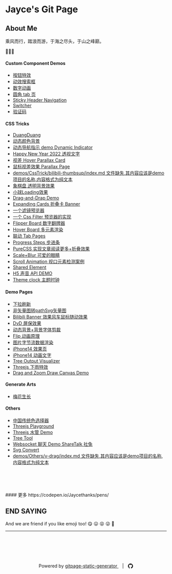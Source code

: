 # Jayce's Git Page 

## About Me

乘风而行，踏浪而游，于海之尽头，于山之峰巅。

🥳🥳🥳

#### Custom Component Demos
- [按钮特效
](https://jaycethanks.github.io/demos/Components/effect-buttons/dist)
- [动效搜索框
](https://jaycethanks.github.io/demos/Components/hidden-search-widget/dist)
- [数字动画
](https://jaycethanks.github.io/demos/Components/number-animation/dist)
- [圆角 tab 页
](https://jaycethanks.github.io/demos/Components/radius-tabs/dist)
- [Sticky Header Navigation
](https://jaycethanks.github.io/demos/Components/sticky-navbar/dist)
- [Switcher
](https://jaycethanks.github.io/demos/Components/switcher/dist)
- [验证码
](https://jaycethanks.github.io/demos/Components/verify-code/dist)
#### CSS Tricks
- [DuangDuang](https://jaycethanks.github.io/demos/CssTrick/DuangDuang/dist)
- [动态颜色背景](https://jaycethanks.github.io/demos/CssTrick/DynamicBackgroundColor/dist)
- [动态导航指示 demo Dynamic Indicator](https://jaycethanks.github.io/demos/CssTrick/DynamicNavgatorIndicator/dist)
- [Happy New Year 2022 透视文字](https://jaycethanks.github.io/demos/CssTrick/HappyNewYear2022/dist)
- [视差 Hover Parallax Card](https://jaycethanks.github.io/demos/CssTrick/ParallaxCard/dist)
- [鼠标视差效果 Parallax Page](https://jaycethanks.github.io/demos/CssTrick/ParallaxPage/dist)
- [demos/CssTrick/bilibili-thumbsup/index.md 文件缺失,其内容应该是demo项目的名称,内容格式为纯文本](https://jaycethanks.github.io/demos/CssTrick/bilibili-thumbsup/dist)
- [象棋盘,透明背景效果
](https://jaycethanks.github.io/demos/CssTrick/chessboard/dist)
- [小球Loading效果](https://jaycethanks.github.io/demos/CssTrick/circleLoading/dist)
- [Drag-and-Drap Demo
](https://jaycethanks.github.io/demos/CssTrick/drag-n-drop/dist)
- [Expanding Cards 折叠卡 Banner](https://jaycethanks.github.io/demos/CssTrick/expanding-cards/dist)
- [一个滤镜预览器
](https://jaycethanks.github.io/demos/CssTrick/filter-switch/dist)
- [一个 Css Filter 预览器的实现](https://jaycethanks.github.io/demos/CssTrick/filtercomparison/dist)
- [Flipper Board 数字翻牌器](https://jaycethanks.github.io/demos/CssTrick/fliper-board/dist)
- [Hover Board 多元素渲染](https://jaycethanks.github.io/demos/CssTrick/hover-board/dist)
- [联动 Tab Pages](https://jaycethanks.github.io/demos/CssTrick/interactiveCarousel/dist)
- [Progress Steps 步进条](https://jaycethanks.github.io/demos/CssTrick/progress-steps/dist)
- [PureCSS 实现文章阅读更多+折叠效果](https://jaycethanks.github.io/demos/CssTrick/purecss-continue-reading/dist)
- [ Scale+Blur 可爱的眼睛](https://jaycethanks.github.io/demos/CssTrick/scale-blur/dist)
- [Scroll Animation 视口元素检测案例](https://jaycethanks.github.io/demos/CssTrick/scroll-animation/dist)
- [Shared Element
](https://jaycethanks.github.io/demos/CssTrick/shared-element/dist)
- [H5 声音 API DEMO
](https://jaycethanks.github.io/demos/CssTrick/sound-board/dist)
- [Theme clock 主题时钟](https://jaycethanks.github.io/demos/CssTrick/theme-clock/dist)
#### Demo Pages

- [下拉刷新
](https://jaycethanks.github.io/demos/DemoPages/DragPullRefresh/dist)
- [非矢量图转pathSvg矢量图
](https://jaycethanks.github.io/demos/DemoPages/GeneratePathSvg/dist)
- [Bilibili Banner 效果风车鼠标随动效果
](https://jaycethanks.github.io/demos/DemoPages/bilibili-banner/dist)
- [DvD 屏保效果
](https://jaycethanks.github.io/demos/DemoPages/dvd-screensaver/dist)
- [动态背景+背景字体剪裁](https://jaycethanks.github.io/demos/DemoPages/dynamicText/dist)
- [Flip 动画原理
](https://jaycethanks.github.io/demos/DemoPages/flip-animation/dist)
- [图片字节流数据渲染
](https://jaycethanks.github.io/demos/DemoPages/image_binary_render/dist)
- [iPhone14 效果页
](https://jaycethanks.github.io/demos/DemoPages/iphone-14/dist)
- [iPhone14 动画文字
](https://jaycethanks.github.io/demos/DemoPages/iphone14pro-text/dist)
- [Tree Output Visualizer](https://jaycethanks.github.io/demos/DemoPages/render-tree-command-json/dist)
- [Threejs 下雨特效
](https://jaycethanks.github.io/demos/DemoPages/threejs-rain/dist)
- [Drag and Zoom Draw Canvas Demo
](https://jaycethanks.github.io/demos/DemoPages/wheelChange/dist)
#### Generate Arts

- [梅花生长
](https://jaycethanks.github.io/demos/GenerateArts/plum-effect/dist)
#### Others
- [中国传统色选择器
](https://jaycethanks.github.io/demos/Others/ChinaTradColorPick/dist)
- [Threejs Playground
](https://jaycethanks.github.io/demos/Others/ThreeJsDemoPlatform/dist)
- [Threejs 水管 Demo
](https://jaycethanks.github.io/demos/Others/ThreejsPipesMapping/dist)
- [Tree Tool
](https://jaycethanks.github.io/demos/Others/TreeTool/dist)
- [Websocket 聊天 Demo ShareTalk 社兔
](https://jaycethanks.github.io/demos/Others/rabbitChat/dist)
- [Svg Convert
](https://jaycethanks.github.io/demos/Others/svgConvert/dist)
- [demos/Others/v-drag/index.md 文件缺失,其内容应该是demo项目的名称,内容格式为纯文本](https://jaycethanks.github.io/demos/Others/v-drag/dist)
<br/>
<br/>
<br/>
<br/>
#### 更多 https://codepen.io/Jaycethanks/pens/



## END SAYING

And we are friend if you like emoji too! 😋 😛 😝 😜 🤪









<hr />
<p style="text-align: center; margin-top: 100px">
  Powered by
  <a href="https://github.com/jaycethanks/gitpage-static-generator"> gitpage-static-generator </a> &nbsp;&nbsp; |&nbsp;&nbsp;  <a style="vertical-align:sub" href="https://github.com/jaycethanks" title="GitHub" class="jsx-75b7a50d20f1581e hover-black mr2">
  <svg viewBox="0 0 16 16" width="18" height="18" fill="currentColor" data-darkreader-inline-fill="" style="--darkreader-inline-fill:currentColor;"><path d="M14.0609 4.65755C13.435 3.58505 12.5859 2.73595 11.5135 2.11005C10.4409 1.48413 9.26999 1.17125 7.99989 1.17125C6.72994 1.17125 5.55864 1.48423 4.4863 2.11005C3.4138 2.73591 2.56476 3.58505 1.9388 4.65755C1.31295 5.73002 1 6.90116 1 8.17095C1 9.69625 1.44501 11.0678 2.33526 12.2861C3.22542 13.5044 4.37536 14.3474 5.78501 14.8153C5.94909 14.8457 6.07056 14.8243 6.14954 14.7516C6.22855 14.6787 6.26801 14.5875 6.26801 14.4782C6.26801 14.46 6.26644 14.296 6.26341 13.9861C6.26028 13.6761 6.25881 13.4057 6.25881 13.175L6.04917 13.2113C5.91551 13.2358 5.74689 13.2461 5.54331 13.2432C5.33983 13.2404 5.1286 13.219 4.90989 13.1794C4.69109 13.1401 4.48757 13.0489 4.29919 12.9062C4.11091 12.7634 3.97725 12.5764 3.89823 12.3457L3.80709 12.136C3.74634 11.9963 3.6507 11.8412 3.52004 11.6712C3.38937 11.501 3.25724 11.3856 3.12358 11.3249L3.05977 11.2792C3.01724 11.2488 2.97779 11.2122 2.9413 11.1697C2.90484 11.1273 2.87755 11.0847 2.85932 11.0421C2.84106 10.9995 2.85619 10.9646 2.90487 10.9371C2.95356 10.9097 3.04154 10.8964 3.1692 10.8964L3.35142 10.9236C3.47295 10.948 3.62328 11.0208 3.80259 11.1424C3.98181 11.2639 4.12914 11.4218 4.2446 11.6162C4.38443 11.8654 4.55289 12.0552 4.75046 12.1859C4.94788 12.3166 5.14692 12.3818 5.3474 12.3818C5.54788 12.3818 5.72103 12.3666 5.86692 12.3364C6.01265 12.306 6.14938 12.2603 6.27704 12.1996C6.33173 11.7923 6.48062 11.4794 6.72359 11.2607C6.37728 11.2243 6.06593 11.1695 5.78938 11.0966C5.51299 11.0236 5.22737 10.9052 4.93271 10.741C4.6379 10.577 4.39334 10.3733 4.19895 10.1304C4.00454 9.88734 3.84499 9.56824 3.72052 9.17337C3.59598 8.77835 3.5337 8.32268 3.5337 7.80622C3.5337 7.07086 3.77377 6.4451 4.2538 5.92858C4.02893 5.37573 4.05016 4.75597 4.31755 4.06936C4.49377 4.01461 4.75509 4.05569 5.1014 4.19236C5.44777 4.32909 5.70137 4.44621 5.86245 4.54332C6.02354 4.6404 6.15261 4.72267 6.24984 4.78939C6.81505 4.63147 7.39832 4.55249 7.99982 4.55249C8.60133 4.55249 9.18473 4.63147 9.74996 4.78939L10.0963 4.57075C10.3331 4.42486 10.6128 4.29116 10.9347 4.16963C11.2567 4.04816 11.503 4.0147 11.6732 4.06945C11.9465 4.75609 11.9709 5.37582 11.7459 5.92867C12.2259 6.4452 12.4661 7.07112 12.4661 7.80632C12.4661 8.32277 12.4036 8.77989 12.2793 9.17794C12.1548 9.57606 11.9938 9.89485 11.7964 10.135C11.5988 10.3751 11.3526 10.5771 11.058 10.7411C10.7633 10.9052 10.4776 11.0236 10.2012 11.0966C9.92465 11.1695 9.6133 11.2244 9.26699 11.2608C9.58284 11.5342 9.7408 11.9656 9.7408 12.555V14.478C9.7408 14.5872 9.77879 14.6784 9.85483 14.7513C9.93078 14.8241 10.0507 14.8455 10.2148 14.815C11.6246 14.3472 12.7746 13.5041 13.6647 12.2858C14.5547 11.0676 14.9999 9.69599 14.9999 8.17069C14.9996 6.90106 14.6865 5.73002 14.0609 4.65755Z"></path></svg>
  </a>
</p>


